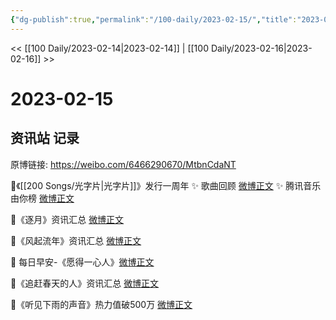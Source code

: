 ```yaml
---
{"dg-publish":true,"permalink":"/100-daily/2023-02-15/","title":"2023-02-15"}
---
```



<< [[100 Daily/2023-02-14\|2023-02-14]] | [[100 Daily/2023-02-16\|2023-02-16]] >>

# 2023-02-15

## 资讯站 记录

原博链接: https://weibo.com/6466290670/MtbnCdaNT

🌟《[[200 Songs/光字片\|光字片]]》发行一周年
✨ 歌曲回顾 [微博正文](https://m.weibo.cn/6466290670/4869406003560582)
✨ 腾讯音乐由你榜 [微博正文](https://m.weibo.cn/6466290670/4869379810132271)

🌟《逐月》资讯汇总 [微博正文](https://m.weibo.cn/6466290670/4869493920108766)

🌟《风起流年》资讯汇总 [微博正文](https://m.weibo.cn/6466290670/4869493463713674)

🌟 每日早安-《愿得一心人》[微博正文](https://m.weibo.cn/6466290670/4869334687810049)

🌟《追赶春天的人》资讯汇总 [微博正文](https://m.weibo.cn/6466290670/4869493911979904)

🌟《听见下雨的声音》热力值破500万
[微博正文](https://m.weibo.cn/6466290670/4869402678528219)
